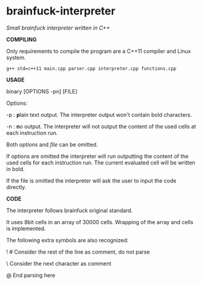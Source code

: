 # brainfuck-interpreter
*Small brainfuck interpreter written in C++*

**COMPILING**

Only requirements to compile the program are a C++11 compiler and Linux system.

`g++ std=c++11 main.cpp parser.cpp interpreter.cpp functions.cpp`

**USAGE**

binary [OPTIONS -pn] [FILE]

Options:

  -p : **p**lain text output. The interpreter output won't contain bold characters.
  
  -n : **n**o output. The interpreter will not output the content of the used cells at each instruction run.
  
Both *options* and *file* can be omitted.

If options are omitted the interpreter will run outputting the content of the used cells for each instruction run. The current evaluated cell will be written in bold.

If the file is omitted the interpreter will ask the user to input the code directly.

**CODE**

The interpreter follows brainfuck original standard.

It uses 8bit cells in an array of 30000 cells. Wrapping of the array and cells is implemented.

The following extra symbols are also recognized:

! # Consider the rest of the line as comment, do not parse

 \  Consider the next character as comment

 @  End parsing here

